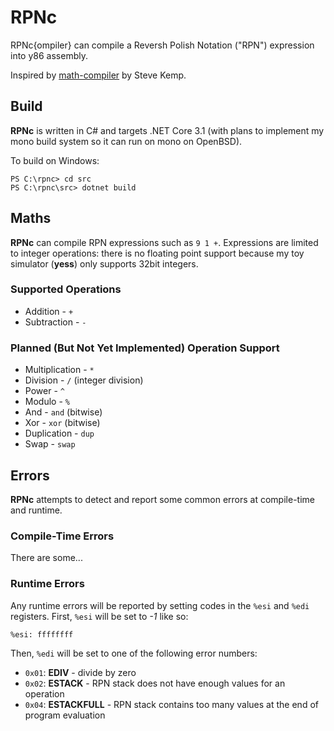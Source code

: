 # RPNc

RPNc{ompiler} can compile a Reversh Polish Notation ("RPN") expression into
y86 assembly.

Inspired by [math-compiler](https://github.com/skx/math-compiler) by
Steve Kemp.

## Build

**RPNc** is written in C# and targets .NET Core 3.1 (with plans to implement
my mono build system so it can run on mono on OpenBSD).

To build on Windows:

    PS C:\rpnc> cd src
    PS C:\rpnc\src> dotnet build

## Maths

**RPNc** can compile RPN expressions such as `9 1 +`. Expressions are limited
to integer operations: there is no floating point support because my toy
simulator (**yess**) only supports 32bit integers.

### Supported Operations

* Addition - `+`
* Subtraction - `-`

### Planned (But Not Yet Implemented) Operation Support

* Multiplication - `*`
* Division - `/` (integer division)
* Power - `^`
* Modulo - `%`
* And - `and` (bitwise)
* Xor - `xor` (bitwise)
* Duplication - `dup`
* Swap - `swap`

## Errors

**RPNc** attempts to detect and report some common errors at compile-time and
runtime.

### Compile-Time Errors

There are some...

### Runtime Errors

Any runtime errors will be reported by setting codes in the `%esi` and
`%edi` registers. First, `%esi` will be set to _-1_ like so:

    %esi: ffffffff

Then, `%edi` will be set to one of the following error numbers:

* `0x01`: **EDIV** - divide by zero
* `0x02`: **ESTACK** - RPN stack does not have enough values for an operation
* `0x04`: **ESTACKFULL** - RPN stack contains too many values at the end of
  program evaluation

